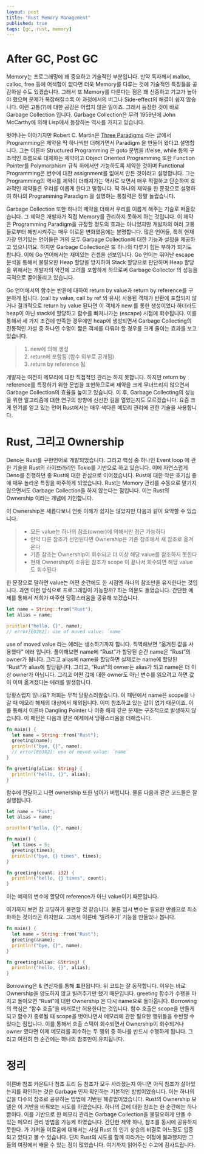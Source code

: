 ```yaml
---
layout: post
title: "Rust Memory Management"
published: true
tags: [gc, rust, memory]
---
```


# After GC, Post GC

Memory는 프로그래밍에 꽤 중요하고 기술적인 부분입니다. 만약 독자께서 malloc, calloc, free 등에 어색함이 없다면 더욱 Memory를 다루는 것에 기술적인 특징들을 공감하실 수도 있겠습니다. 그래서 또 Memory를 다룬다는 점은 꽤 신중하고 기교가 높아야 했으며 문제가 복잡해질수록 이 과정에서의 버그나 Side-effect의 해결이 쉽지 않습니다. 이런 고통(?)에 대한 공감은 어렵지 않은 일이죠. 그래서 등장한 것이 바로 Garbage Collection 입니다. Garbage Collection은 무려 1959년에 John McCarthy에 의해 Lisp에서 등장하는 역사를 가지고 있습니다.

벗어나는 이야기지만 Robert C. Martin은 [Three Paradigms](https://blog.cleancoder.com/uncle-bob/2012/12/19/Three-Paradigms.html) 라는 글에서 Programming은 제약을 딱 하나씩만 더해가면서 Paradigm 을 만들어 왔다고 설명합니다. 그는 이른바 Structured Programming 은 goto 문법을 if/else, while 등의 구조적인 흐름으로 대체하는 제약이고 Object Oriented Programming 또한 Function Pointer를 Polymorphism 규칙 하에서만 가능하도록 제약한 것이며 Functional Programming은 변수에 대한 assignment를 없애서 만든 것이라고 설명합니다. 그는 Programming의 역사를 제약이 더해져가는 역사로 보면서 매우 적절하고 단순하며 효과적인 제약들은 우리를 이롭게 한다고 말합니다. 딱 하나의 제약을 한 문장으로 설명하여 하나의 Programming Paradigm 을 설명하는 통찰력은 정말 놀랍습니다.

<!-- more -->

Garbage Collection 또한 하나의 제약을 더해서 우리를 이롭게 해주는 기술로 떠올랐습니다. 그 제약은 개발자가 직접 Memory를 관리하지 못하게 하는 것입니다. 이 제약은 Programming Paradigm을 규정할 정도의 효과는 아니었지만 개발자의 여러 고통들로부터 해방시켜주는 매우 이로운 변화였음에는 분명합니다. 많은 언어들, 특히 현재 가장 인기있는 언어들은 거의 모두 Garbage Collection에 대한 기능과 설정을 제공하고 있으니까요. 하지만 Garbage Collection은 또 하나의 다루기 힘든 부하가 되기도 합니다. 이에 Go 언어에서는 재미있는 컨셉을 선보입니다. Go 언어는 뛰어난 escape 분석을 통해서 불필요한 Heap 할당을 방지하여 Stack 할당으로 판단하며 Heap 할당을 위해서는 개발자의 약간에 고려를 포함하게 하므로써 Garbage Collector 의 성능을 극적으로 끌어올리고 있습니다.

Go 언어에서의 함수는 반환에 대하여 return by value과 return by reference를 구분하게 됩니다. (call by value, call by ref 와 유사) 사용된 객체가 반환에 포함되지 않거나 결과적으로 return by value 된다면 이 객체가 new 를 통한 생성이었다 하더라도 heap이 아닌 stack에 할당하고 함수를 빠져나가는 (escape) 시점에 회수됩니다. 이를 통해서 세 가지 조건에 만족한 경우에만 heap에 생성되면서 Garbage Collecting의 전통적인 가설 중 하나인 수명이 짧은 객체를 다뤄야 할 경우를 크게 줄이는 효과를 보고 있습니다.

> 1. new에 의해 생성
> 2. return에 포함됨 (함수 외부로 공개됨)
> 3. return by reference 됨

개발자는 여전히 메모리에 대한 직접적인 관리는 하지 못합니다. 하지만 return by reference를 특정하기 위한 문법을 표현하므로써 제약을 크게 무너뜨리지 않으면서 Garbage Collection의 효율을 높이고 있습니다. 이 후, Garbage Collecting의 성능을 위한 알고리즘에 대한 연구의 방향에 신선한 길을 열었는지도 모르겠습니다. 요즘 크게 인기를 얻고 있는 언어 Rust에서는 매우 색다른 메모리 관리에 관한 기술을 사용합니다.

# Rust, 그리고 Ownership

Deno는 Rust를 구현언어로 개발되었습니다. 그리고 핵심 중 하나인 Event loop 에 관한 기술을 Rust의 라이브러리인 Tokio를 기반으로 하고 있습니다. 이에 자연스럽게 Deno를 진행하던 중 Rust에 대한 관심으로 이어졌습니다. Rust에 대한 작은 호기심 중에 매우 놀라운 특징을 마주하게 되었습니다. Rust는 Memory 관리를 수동으로 맡기지 않으면서도 Garbage Collection을 하지 않는다는 점입니다. 이는 Rust의 Ownership 이라는 개념에 기인합니다.

이 Ownership은 새롭다보니 언뜻 이해가 쉽지는 않았지만 다음과 같이 요약할 수 있습니다.

> - 모든 value는 하나의 참조(owner)에 의해서만 접근 가능하다
> - 만약 다른 참조가 선언된다면 Ownership은 기존 참조에서 새 참조로 옮겨온다
> - 기존 참조는 Ownership이 회수되고 더 이상 해당 value를 참조하지 못한다
> - 현재 Ownership이 소유된 참조가 scope 이 끝나서 회수되면 해당 value도 회수된다

한 문장으로 말하면 value는 어떤 순간에도 한 시점엔 하나의 참조만을 유지한다는 것입니다. 과연 이런 방식으로 프로그래밍이 가능할까? 하는 의문도 들었습니다. 간단한 예제를 통해서 저희가 마주한 당황스러움을 공유해 보겠습니다.

```rust
let name = String::from("Rust");
let alias = name;

println!("hello, {}", name);
// error[E0382]: use of moved value: `name`
```

use of moved value 라는 에러는 생소하기까지 합니다. 직역해보면 “옮겨진 값을 사용했다” 에러 입니다. 풀이해보면 name에 “Rust”가 할당된 순간 name은 “Rust”의 owner가 됩니다. 그리고 alias에 name을 할당하면 실제로는 name에 할당된 “Rust”가 alias에 할당됩니다. 그리고, “Rust”의 owner는 alias가 되고 name은 더 이상 owner가 아닙니다. 그리고 어떤 값에 대한 owner도 아닌 변수를 읽으려고 하면 값이 이미 옮겨졌다는 에러를 발생합니다.

당황스럽지 않나요? 저희는 무척 당황스러웠습니다. 이 패턴에서 name은 scope을 나갈 때 메모리 해제의 대상에서 제외됩니다. 이미 참조하고 있는 값이 없기 때문이죠. 이를 통해서 이른바 Dangling Pointer 나 이중 해제 같은 문제는 구조적으로 발생하지 않습니다. 이 패턴은 다음과 같은 예제에서 당황스러움을 더해줍니다.

```rust
fn main() {
  let name = String::from("Rust");
  greeting(name);
  println!("bye, {}", name);
  // error[E0382]: use of moved value: `name`
}

fn greeting(alias: String) {
  println!("hello, {}", alias);
}
```

함수에 전달하고 나면 ownership 또한 넘어가 버립니다. 물론 다음과 같은 코드들은 잘 실행됩니다.

```rust
let name = "Rust";
let alias = name;

println!("hello, {}", name);
```

```rust
fn main() {
  let times = 5;
  greeting(times);
  println!("bye, {} times", times);
}

fn greeting(count: i32) {
  println!("hello, {} times", count);
}
```

이는 예제의 변수에 할당이 reference가 아닌 value이기 때문입니다.

여기까지 보면 참 코딩하기 불편할 것 같습니다. 물론 임시 변수는 필요한 만큼으로 최소화하는 것이라곤 하지만요. 그래서 이른바 ‘빌려주기’ 기능을 만들었나 봅니다.

```rust
fn main() {
  let name = String::from("Rust");
  greeting(&name);
  println!("bye, {}", name);
}

fn greeting(alias: &String) {
  println!("hello, {}", alias);
}
```
Borrowing은 & 연산자를 통해 표현됩니다. 위 코드는 잘 동작합니다. 이유는 바로 Ownership을 양도하지 않고 빌려주기만 했기 때문입니다. greeting 함수가 수행을 마치고 돌아오면 “Rust”에 대한 Ownership 은 다시 name으로 돌아옵니다. Borrowing 의 핵심은 “함수 호출”을 매개로만 허용한다는 것입니다. 함수 호출은 scope을 만들게 되고 함수가 종료될 때 scope을 벗어나면서 메모리에 관한 필요한 행위들을 수반할 수 있다는 점입니다. 이를 통해서 호출 스택이 회수되면서 Ownership이 회수되거나 owner 였다면 이제 메모리를 회수하는 두 행위 중 하나를 반드시 수행하게 됩니다. 그리고 여전히 한 순간에는 하나의 참조만이 유지됩니다.


# 정리

이른바 참조 카운트나 참조 트리 등 참조가 모두 사라졌는지 아니면 아직 참조가 살아있는지를 확인하는 것은 Garbage 인지 확인하는 기본적인 방법이었습니다. 이는 하나의 값을 다수의 참조로 공유하는 방법에 기반된 해결법이었습니다. Rust의 Ownership 모델은 이 기반을 바꿔보는 시도를 하였습니다. 하나의 값에 대한 참조는 한 순간에는 하나뿐이다. 이를 기반으로 한 메모리 관리는 Garbage Collection을 불필요하게 만들 수 있는 메모리 관리 방법을 가능케 하였습니다. 간단한 제약 하나, 참조를 동시에 공유하지 못한다. 가 가져올 이로움에 대해서는 사실 Rust 의 인기 상승의 비결로 어느정도 입증되고 있다고 볼 수 있습니다. 단지 Rust의 시도를 함께 따라가는 여정에 불과했지만 그들의 여정에서 배울 수 있는 점이 많았습니다. 여기까지 읽어주신 수고에 감사드립니다.